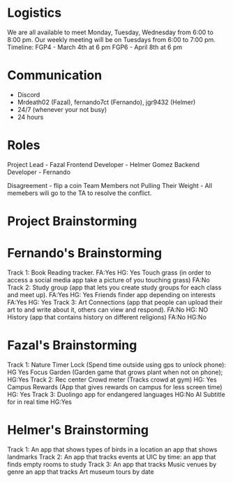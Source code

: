 # Logistics
We are all available to meet Monday, Tuesday, Wednesday from 6:00 to 8:00 pm.
Our weekly meeting will be on Tuesdays from 6:00 to 7:00 pm.
Timeline: 
FGP4 - March 4th at 6 pm
FGP6 - April 8th at 6 pm

# Communication
- Discord
- Mrdeath02 (Fazal), fernando7ct (Fernando), jgr9432 (Helmer)
- 24/7 (whenever your not busy)
- 24 hours

# Roles
Project Lead - Fazal
Frontend Developer - Helmer Gomez
Backend Developer - Fernando

Disagreement - flip a coin
Team Members not Pulling Their Weight - All memebers wili go to the TA to
resolve the conflict.

# Project Brainstorming
# Fernando's Brainstorming
Track 1:
Book Reading tracker.  FA:Yes HG: Yes
Touch grass (in order to access a social media app take a picture of you touching grass) FA:No
Track 2:
Study group (app that lets you create study groups for each class and meet
up). FA:Yes HG: Yes
Friends finder app depending on interests FA:Yes HG: Yes
Track 3:
Art Connections (app that people can upload their art to and write about
it, others can view and respond). FA:No HG: NO
History (app that contains history on different religions) FA:No HG:No

# Fazal's Brainstorming
Track 1:
Nature Timer Lock (Spend time outside using gps to unlock phone): HG Yes
Focus Garden (Garden game that grows plant when not on phone); HG:Yes
Track 2: 
Rec center Crowd meter (Tracks crowd at gym) HG: Yes
Campus Rewards (App that gives rewards on campus for less screen time) HG: Yes
Track 3:
Duolingo app for endangered languages HG:No
AI Subtitle for in real time HG:Yes
# Helmer's Brainstorming
Track 1: 
An app that shows types of birds in a location
an app that shows landmarks
Track 2:
An app that tracks events at UIC by time:
an app that finds empty rooms to study
Track 3:
An app that tracks Music venues by genre
an app that tracks Art museum tours by date 